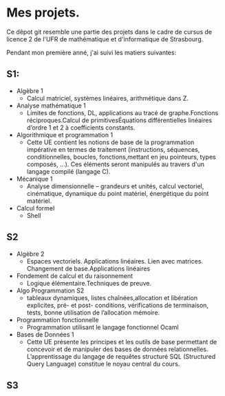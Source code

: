 # Mes projets.

Ce dêpot git resemble une partie des projets dans le cadre de cursus de licence 2 de l'UFR de mathématique et d'informatique de Strasbourg.


Pendant mon première anné, j'ai suivi les matiers suivantes:



## S1:
 * Algèbre 1
 	* Calcul matriciel, systèmes linéaires, arithmétique dans Z.
 * Analyse mathématique 1
 	* Limites de fonctions, DL, applications au tracé de graphe.Fonctions réciproques.Calcul de primitivesÉquations différentielles linéaires d’ordre 1 et 2 à coefficients constants. 
 * Algorithmique et programmation 1
 	* Cette UE contient les notions de base de la programmation impérative en termes de traitement (instructions, séquences, conditionnelles, boucles, fonctions,mettant en jeu pointeurs, types composés, ...). Ces éléments seront manipulés au travers d'un langage compilé (langage C).
 * Mécanique 1
 	* Analyse dimensionnelle – grandeurs et unités, calcul vectoriel, cinématique, dynamique du point matériel, énergétique du point matériel.
 * Calcul formel 
 	* Shell
 	
## S2 
 * Algèbre 2
 	* Espaces vectoriels. Applications linéaires. Lien avec matrices. Changement de base.Applications linéaires 
 * Fondement de calcul et du raisonnement
 	* Logique élémentaire.Techniques de preuve.
 * Algo Programmation S2 
 	* tableaux dynamiques, listes chaînées,allocation et libération explicites, pré- et post- conditions, vérifications de terminaison, tests, bonne utilisation de l’allocation mémoire.
 * Programmation fonctionnelle
 	* Programmation utilisant le langage fonctionnel Ocaml
 * Bases de Données 1
 	* Cette UE présente les principes et les outils de base permettant de concevoir et de manipuler des bases de données relationnelles. L’apprentissage du langage de requêtes structuré SQL (Structured Query Language) constitue le noyau central du cours.
 	
 	
 	
## S3 
